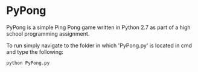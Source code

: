 # PyPong
PyPong is a simple Ping Pong game written in Python 2.7 as part of a high school programming assignment.

To run simply navigate to the folder in which 'PyPong.py' is located in cmd and type the following:

	python PyPong.py
